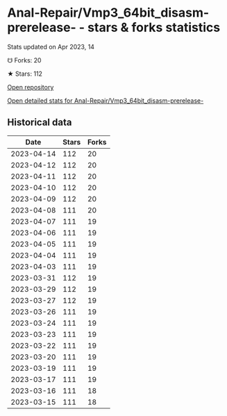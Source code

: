 # Anal-Repair/Vmp3_64bit_disasm-prerelease- - stars & forks statistics

Stats updated on Apr 2023, 14

☋ Forks: 20

★ Stars: 112

[Open repository](https://github.com/Anal-Repair/Vmp3_64bit_disasm-prerelease-)

[Open detailed stats for Anal-Repair/Vmp3_64bit_disasm-prerelease-](https://reviewgithub.com/rep/Anal-Repair/Vmp3_64bit_disasm-prerelease-)

## Historical data
| Date | Stars | Forks |
|------|-------|-------|
| 2023-04-14 | 112 | 20 | 
| 2023-04-12 | 112 | 20 | 
| 2023-04-11 | 112 | 20 | 
| 2023-04-10 | 112 | 20 | 
| 2023-04-09 | 112 | 20 | 
| 2023-04-08 | 111 | 20 | 
| 2023-04-07 | 111 | 19 | 
| 2023-04-06 | 111 | 19 | 
| 2023-04-05 | 111 | 19 | 
| 2023-04-04 | 111 | 19 | 
| 2023-04-03 | 111 | 19 | 
| 2023-03-31 | 112 | 19 | 
| 2023-03-29 | 112 | 19 | 
| 2023-03-27 | 112 | 19 | 
| 2023-03-26 | 111 | 19 | 
| 2023-03-24 | 111 | 19 | 
| 2023-03-23 | 111 | 19 | 
| 2023-03-22 | 111 | 19 | 
| 2023-03-20 | 111 | 19 | 
| 2023-03-19 | 111 | 19 | 
| 2023-03-17 | 111 | 19 | 
| 2023-03-16 | 111 | 18 | 
| 2023-03-15 | 111 | 18 | 

